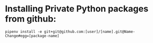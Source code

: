 # Installing Private Python packages from github:
    pipenv install -e git+git@github.com:[user]/[name].git@Name-Change#egg=[package-name]
